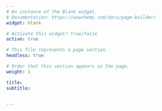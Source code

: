 ```yaml
---
# An instance of the Blank widget.
# Documentation: https://wowchemy.com/docs/page-builder/
widget: blank

# Activate this widget? true/false
active: true

# This file represents a page section.
headless: true

# Order that this section appears on the page.
weight: 1

title: 
subtitle: 


---
```

<style type="text/css">
    @keyframes scaleDraw {  /*定义关键帧、scaleDrew是需要绑定到选择器的关键帧名称*/
            0%{
                transform: scale(1.5);  /*开始为原始大小*/
            }
            100%{
                transform: scale(1);
            }
        }
    .ballon{

            background-image: url('/pic/sun.jpeg');
            width: 100%;
            height: 100%;
            max-width: 100%;
            max-height: 500px;
            background-size: cover;
            -moz-background-size: 100% 100%;

            /*-webkit-animation-name: scaleDraw; /*关键帧名称*/
            /*-webkit-animation-timing-function: ease-in-out; /*动画的速度曲线*/
            /*-webkit-animation-iteration-count: 1;  /*动画播放的次数*/
            /*-webkit-animation-duration: 5s; 动画所花费的时间*/
        }

</style>
<script src="https://ajax.googleapis.com/ajax/libs/jquery/3.1.0/jquery.min.js"></script>
<script type="text/javascript">
  $(document).ready(function (){
    $('#image').append("<img class='ballon' src='/pic/sun.jpeg' id='bg_img'>");
    console.log('bg_img.width='+$('#bg_img').width());
    console.log('window width='+$(window).width());
  })
</script>
